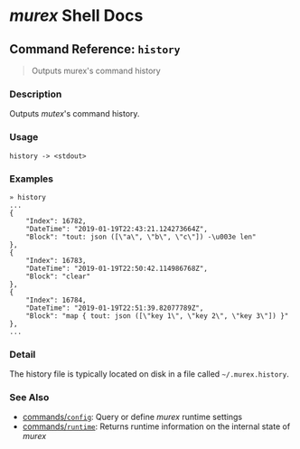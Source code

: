 # _murex_ Shell Docs

## Command Reference: `history`

> Outputs murex's command history

### Description

Outputs _mutex_'s command history.

### Usage

    history -> <stdout>

### Examples

    » history
    ...
    {
        "Index": 16782,
        "DateTime": "2019-01-19T22:43:21.124273664Z",
        "Block": "tout: json ([\"a\", \"b\", \"c\"]) -\u003e len"
    },
    {
        "Index": 16783,
        "DateTime": "2019-01-19T22:50:42.114986768Z",
        "Block": "clear"
    },
    {
        "Index": 16784,
        "DateTime": "2019-01-19T22:51:39.82077789Z",
        "Block": "map { tout: json ([\"key 1\", \"key 2\", \"key 3\"]) }"
    },
    ...

### Detail

The history file is typically located on disk in a file called `~/.murex.history`.

### See Also

* [commands/`config`](../commands/config.md):
  Query or define _murex_ runtime settings
* [commands/`runtime`](../commands/runtime.md):
  Returns runtime information on the internal state of _murex_